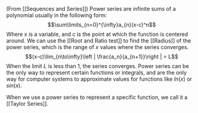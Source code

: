 (From [[Sequences and Series]])
Power series are infinite sums of a polynomial usually in the following form: 
$$\sum\limits_{n=0}^{\infty}a_{n}(x-c)^n$$
Where x is a variable, and c is the point at which the function is centered around.
We can use the [[Root and Ratio test]] to find the [[Radius]] of the power series, which is the range of $x$ values where the series converges.
$$(x-c)\lim_{n\to\infty}\left | \frac{a_n}{a_{n+1}}\right | = L$$
When the limit $L$ is less than 1, the series converges.
Power series can be the only way to represent certain functions or integrals, and are the only way for computer systems to approximate values for functions like $ln(x)$ or $sin(x)$.

When we use a power series to represent a specific function, we call it a [[Taylor Series]]. 
